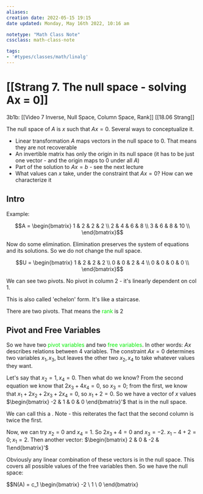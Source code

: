 ```yaml
---
aliases:
creation date: 2022-05-15 19:15
date updated: Monday, May 16th 2022, 10:16 am

notetype: "Math Class Note"
cssclass: math-class-note

tags: 
- '#types/classes/math/linalg'
---
```


# [[Strang 7. The null space - solving Ax = 0]]

3b1b: [[Video 7 Inverse, Null Space, Column Space, Rank]]
[[18.06 Strang]]

The null space of $A$ is $x$ such that $Ax = 0$. Several ways to conceptualize it. 
- Linear transformation $A$ maps vectors in the null space to $0$. That means they are not recoverable
- An invertible matrix has only the origin in its null space (it has to be just one vector - and the origin maps to 0 under all $A$)
- Part of the solution to $Ax = b$ - see the next lecture
- What values can $x$ take, under the constraint that $Ax = 0$? How can we characterize it

## Intro

Example: 

$$A = \begin{bmatrix} 1 & 2 & 2 & 2 \\
2 & 4 & 6 & 8 \\
3 & 6 & 8 & 10 \\
\end{bmatrix}$$

Now do some elimination. Elimination preserves the system of equations and its solutions. So we do not change the null space. 

$$U = \begin{bmatrix} 1 & 2 & 2 & 2 \\
0 & 0 & 2 & 4 \\
0 & 0 & 0 & 0 \\
\end{bmatrix}$$

We can see two pivots. No pivot in column 2 - it's linearly dependent on col 1. 

This is also called 'echelon' form. It's like a staircase. 

There are two pivots. That means the <font color=gree>rank</font> is 2

## Pivot and Free Variables

So we have two <font color=gree>pivot variables</font> and two <font color=gree>free variables</font>. In other words: $Ax$ describes relations between $4$ variables. The constraint $Ax = 0$ determines two variables $x_1, x_3$, but leaves the other two $x_2,x_4$ to take whatever values they want. 

Let's say that $x_2 = 1, x_4 = 0$. Then what do we know? From the second equation we know that $2x_3 + 4x_4 = 0$, so $x_3 = 0$; from the first, we know that $x_1 + 2x_2 + 2x_3 + 2x_4 = 0$, so $x_1 +2 = 0$. So we have a vector of $x$ values $\begin{bmatrix} -2 & 1 & 0 & 0 \end{bmatrix}'$ that is in the null space. 

We can call this a . Note - this reiterates the fact that the second column is twice the first.

Now, we can try $x_2 = 0$ and $x_4 = 1$. So $2x_3 + 4 = 0$ and $x_3 = -2$. $x_1 -4 + 2 = 0; x_1 = 2$. Then another vector: $\begin{bmatrix} 2 & 0 & -2 & 1\end{bmatrix}'$ 

Obviously any linear combination of these vectors is in the null space. This covers all possible values of the free variables then. So we have the null space: 

$$N(A) = c_1 \begin{bmatrix} -2 \\ 1 \\ 0 \end{bmatrix}